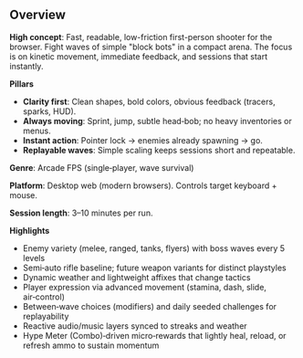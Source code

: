 ## Overview

**High concept**: Fast, readable, low-friction first-person shooter for the browser. Fight waves of simple "block bots" in a compact arena. The focus is on kinetic movement, immediate feedback, and sessions that start instantly.

**Pillars**
- **Clarity first**: Clean shapes, bold colors, obvious feedback (tracers, sparks, HUD).
- **Always moving**: Sprint, jump, subtle head‑bob; no heavy inventories or menus.
- **Instant action**: Pointer lock → enemies already spawning → go.
- **Replayable waves**: Simple scaling keeps sessions short and repeatable.

**Genre**: Arcade FPS (single‑player, wave survival)

**Platform**: Desktop web (modern browsers). Controls target keyboard + mouse.

**Session length**: 3–10 minutes per run.

**Highlights**
- Enemy variety (melee, ranged, tanks, flyers) with boss waves every 5 levels
- Semi‑auto rifle baseline; future weapon variants for distinct playstyles
- Dynamic weather and lightweight affixes that change tactics
- Player expression via advanced movement (stamina, dash, slide, air‑control)
- Between‑wave choices (modifiers) and daily seeded challenges for replayability
 - Reactive audio/music layers synced to streaks and weather
 - Hype Meter (Combo)‑driven micro‑rewards that lightly heal, reload, or refresh ammo to sustain momentum


